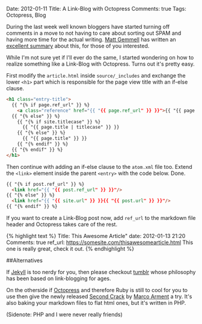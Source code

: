 Date: 2012-01-11
Title: A Link-Blog with Octopress
Comments: true
Tags: Octopress, Blog

During the last week well known bloggers have started turning off comments in a move to not having to care about sorting out SPAM and having more time for the actual writing. [Matt Gemmell](https://mattgemmell.com/) has written an [excellent summary](https://mattgemmell.com/2012/01/07/comments-commentary/) about this, for those of you interested.

While I'm not sure yet if I'll ever do the same, I started wondering on how to realize something like a Link-Blog with Octopress. Turns out it's pretty easy.

First modify the `article.html` inside `source/_includes` and exchange the lower `<h1>` part which is responsible for the page view title with an if-else clause.

```html
<h1 class="entry-title">
  {{ "{% if page.ref_url" }} %}
    <a class="reference" href="{{ "{{ page.ref_url" }} }}">{{ "{{ page.title" }} }}</a>
  {{ "{% else" }} %}
    {{ "{% if site.titlecase" }} %}
      {{ "{{ page.title | titlecase" }} }}
    {{ "{% else" }} %}
      {{ "{{ page.title" }} }}
    {{ "{% endif" }} %}
  {{ "{% endif" }} %}
</h1>
```

Then continue with adding an if-else clause to the `atom.xml` file too. Extend the `<link>` element inside the parent `<entry>` with the code below. Done.

```html
{{ "{% if post.ref_url" }} %}
  <link href="{{ "{{ post.ref_url" }} }}"/>
{{ "{% else" }} %}
  <link href="{{ "{{ site.url" }} }}{{ "{{ post.url" }} }}"/>
{{ "{% endif" }} %}
```

If you want to create a Link-Blog post now, add `ref_url` to the markdown file header and Octopress takes care of the rest.

{% highlight text %}
Title: This Awesome Article"
date: 2012-01-13 21:20
Comments: true
ref_url: https://somesite.com/thisawesomearticle.html
This one is really great, check it out.
{% endhighlight %}

##Alternatives

If [Jekyll](https://github.com/mojombo/jekyll/) is too nerdy for you, then please checkout [tumblr](https://tumblr.com) whose philosophy has been based on link-blogging for ages.

On the otherside if [Octopress](https://octopress.org/) and therefore Ruby is still to cool for you to use then give the newly released [Second Crack](https://github.com/marcoarment/secondcrack) by [Marco Arment](https://www.marco.org) a try. It's also baking your markdown files to flat html ones, but it's written in PHP.

(Sidenote: PHP and I were never really friends)
